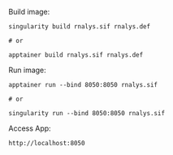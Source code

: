 Build image:

```
singularity build rnalys.sif rnalys.def

# or

apptainer build rnalys.sif rnalys.def
```

Run image:

```
apptainer run --bind 8050:8050 rnalys.sif

# or

singularity run --bind 8050:8050 rnalys.sif
```

Access App:

```
http://localhost:8050
```
